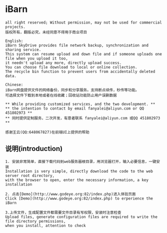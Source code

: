 # iBarn

    all right reserved; Without permission, may not be used for commercial projects.
    版权所有，翻版必究，未经同意不得用于商业项目

    English:
    iBarn SkyDrive provides file network backup, synchronization and sharing service. 
    This system can resume upload and down file and if someone uploads one file when you upload it too, 
    it needn't upload any more, directly upload success. 
    You can choose file download to local or online collection. 
    The recycle bin function to prevent users from accidentally deleted data. 

    Chinese:
    iBarn网盘提供文件的网络备份，同步和分享服务。支持断点续传，秒传等功能。
    可选择文件下载到本地或者在线收藏；回收站功能防止用户误删数据

    ** While providing customized services, and the two development. **
    ** the intention to contact by email fanyalei@aliyun.com or QQ 451802973 **
    ** 同时提供定制服务，二次开发，有意者联系 fanyalei@aliyun.com 或QQ 451802973 **
    
    感谢王云(QQ:648067827)在前端UI上提供的帮助
    
## 说明(introduction)

    1. 安装非常简单，直接下载代码到web服务器根目录，用浏览器打开，输入必要信息，一键安装
    Installation is very simple, directly download the code to the web server root directory, 
    with the browser to open, enter the necessary information, a key installation
    
    2. 点击[Demo](http://www.godeye.org:82/index.php)进入体验页面
    Click [Demo](http://www.godeye.org:82/index.php) to erperience the iBarn
    
    3.上传文件，生成配置文件都需要文件目录有写权限，安装时注意检查
    Upload files, generate configuration files are required to write the file directory permissions, 
    when you install, attention to check
